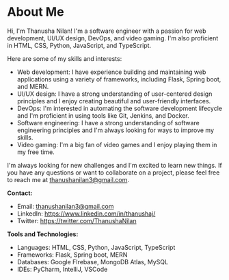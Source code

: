 # About Me

Hi, I'm Thanusha Nilan! I'm a software engineer with a passion for web development, UI/UX design, DevOps, and video gaming. I'm also proficient in HTML, CSS, Python, JavaScript, and TypeScript.

Here are some of my skills and interests:

* Web development: I have experience building and maintaining web applications using a variety of frameworks, including Flask, Spring boot, and MERN.
* UI/UX design: I have a strong understanding of user-centered design principles and I enjoy creating beautiful and user-friendly interfaces.
* DevOps: I'm interested in automating the software development lifecycle and I'm proficient in using tools like Git, Jenkins, and Docker.
* Software engineering: I have a strong understanding of software engineering principles and I'm always looking for ways to improve my skills.
* Video gaming: I'm a big fan of video games and I enjoy playing them in my free time.

I'm always looking for new challenges and I'm excited to learn new things. If you have any questions or want to collaborate on a project, please feel free to reach me at thanushanilan3@gmail.com.

**Contact:**

* Email: thanushanilan3@gmail.com
* LinkedIn: https://www.linkedin.com/in/thanushaj/
* Twitter: https://twitter.com/ThanushaNilan

**Tools and Technologies:**

* Languages: HTML, CSS, Python, JavaScript, TypeScript
* Frameworks: Flask, Spring boot, MERN
* Databases: Google FIrebase, MongoDB Atlas, MySQL
* IDEs: PyCharm, IntelliJ, VSCode
